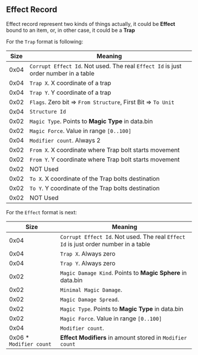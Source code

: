 ## Effect Record

Effect record represent two kinds of things actually, it could be
**Effect** bound to an item, or, in other case, it could be a **Trap**

For the `Trap` format is following:

 Size | Meaning
------|--------
 0x04 | `Corrupt Effect Id`. Not used. The real `Effect Id` is just order number in a table
 0x04 | `Trap X`. X coordinate of a trap
 0x04 | `Trap Y`. Y coordinate of a trap
 0x02 | `Flags`. Zero bit => `From Structure`, First Bit => `To Unit`
 0x04 | `Structure Id`
 0x02 | `Magic Type`. Points to **Magic Type** in data.bin
 0x02 | `Magic Force`. Value in range `[0..100]`
 0x04 | `Modifier count`. Always 2
 0x02 | `From X`. X coordinate where Trap bolt starts movement
 0x02 | `From Y`. Y coordinate where Trap bolt starts movement
 0x02 | NOT Used
 0x02 | `To X`. X coordinate of the Trap bolts destination
 0x02 | `To Y`. Y coordinate of the Trap bolts destination
 0x02 | NOT Used

For the `Effect` format is next:

 Size | Meaning
------|--------
 0x04 | `Corrupt Effect Id`. Not used. The real `Effect Id` is just order number in a table
 0x04 | `Trap X`. Always zero
 0x04 | `Trap Y`. Always zero
 0x02 | `Magic Damage Kind`. Points to **Magic Sphere** in data.bin
 0x02 | `Minimal Magic Damage`.
 0x02 | `Magic Damage Spread`.
 0x02 | `Magic Type`. Points to **Magic Type** in data.bin
 0x02 | `Magic Force`. Value in range `[0..100]`
 0x04 | `Modifier count`.
 0x06 * `Modifier count` | **Effect Modifiers** in amount stored in `Modifier count`
